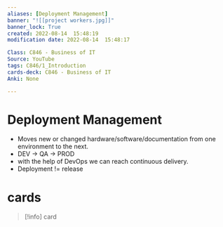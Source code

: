 ```yaml
---
aliases: [Deployment Management]
banner: "![[project workers.jpg]]"
banner_lock: True
created: 2022-08-14  15:48:19
modification date: 2022-08-14  15:48:17

Class: C846 - Business of IT
Source: YouTube
tags: C846/1_Introduction
cards-deck: C846 - Business of IT
Anki: None

---
```


# Deployment Management
- Moves new or changed hardware/software/documentation from one environment to the next.
- DEV -> QA -> PROD
- with the help of DevOps we can reach continuous delivery.
- Deployment != release


# cards
>[!info] card
>